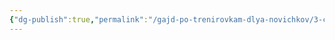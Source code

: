 ```yaml
---
{"dg-publish":true,"permalink":"/gajd-po-trenirovkam-dlya-novichkov/3-chastye-voprosy/5-ne-hvataet-motivaczii/"}
---
```


